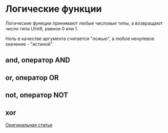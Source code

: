 # Логические функции

Логические функции принимают любые числовые типы, а возвращают число типа UInt8, равное 0 или 1.

Ноль в качестве аргумента считается "ложью", а любое ненулевое значение - "истиной".

## and, оператор AND

## or, оператор OR

## not, оператор NOT

## xor

[Оригинальная статья](https://clickhouse.yandex/docs/ru/query_language/functions/logical_functions/) <!--hide-->
